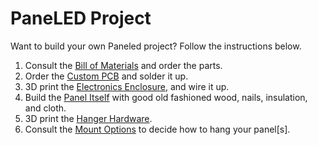 # PaneLED Project

Want to build your own Paneled project? Follow the instructions below.

1. Consult the [Bill of Materials](/instructions/00_bill_of_materials/README.md) and order the parts.
2. Order the [Custom PCB](/instructions/10_circuit_board/README.md) and solder it up.
3. 3D print the [Electronics Enclosure](/instructions/20_electronics_enclosure/README.md), and wire it up.
4. Build the [Panel Itself](/instructions/30_panel_assembly/README.md) with good old fashioned wood, nails, insulation, and cloth.
5. 3D print the [Hanger Hardware](/instructions/40_hanging_hardware/README.md).
6. Consult the [Mount Options](/instructions/50_mount_options/README.md) to decide how to hang your panel[s].